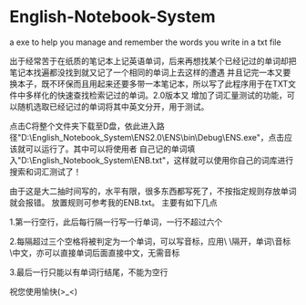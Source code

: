 # English-Notebook-System
a exe to help you manage and remember the words you write in a txt file

  出于经常苦于在纸质的笔记本上记英语单词，后来再想找某个已经记过的单词却把笔记本找遍都没找到就又记了一个相同的单词上去这样的遭遇
并且记完一本又要换本子，既不环保而且用起来还要多带一本笔记本，所以写了此程序用于在TXT文件中多样化的快速查找检索记过的单词。2.0版本又
增加了词汇量测试的功能，可以随机选取已经记过的单词将其中英文分开，用于测试。

点击C将整个文件夹下载至D盘，依此进入路径"D:\English_Notebook_System\ENS2.0\ENS\bin\Debug\ENS.exe"，点击应该就可以运行了。其中可以将使用者
自己记的单词填入"D:\English_Notebook_System\ENB.txt"，这样就可以使用你自己的词库进行搜索和词汇测试了！

由于这是大二抽时间写的，水平有限，很多东西都写死了，不按指定规则存放单词就会报错。
放置规则可参考我的ENB.txt。
主要有如下几点

1.第一行空行，此后每行隔一行写一行单词，一行不超过六个

2.每隔超过三个空格将被判定为一个单词，可以写音标，应用\ \隔开，单词\音标\中文，亦可以直接单词后面直接中文，无需音标

3.最后一行只能以有单词行结尾，不能为空行

祝您使用愉快(>_<)
